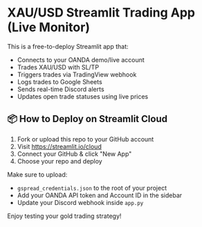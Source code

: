 
# XAU/USD Streamlit Trading App (Live Monitor)

This is a free-to-deploy Streamlit app that:
- Connects to your OANDA demo/live account
- Trades XAU/USD with SL/TP
- Triggers trades via TradingView webhook
- Logs trades to Google Sheets
- Sends real-time Discord alerts
- Updates open trade statuses using live prices

## 📦 How to Deploy on Streamlit Cloud

1. Fork or upload this repo to your GitHub account
2. Visit https://streamlit.io/cloud
3. Connect your GitHub & click "New App"
4. Choose your repo and deploy

Make sure to upload:
- `gspread_credentials.json` to the root of your project
- Add your OANDA API token and Account ID in the sidebar
- Update your Discord webhook inside `app.py`

Enjoy testing your gold trading strategy!
